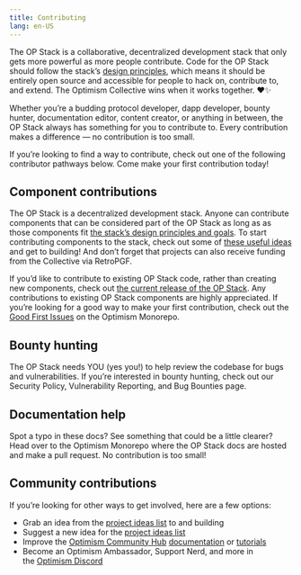 ```yaml
---
title: Contributing
lang: en-US
---
```


The OP Stack is a collaborative, decentralized development stack that only gets more powerful as more people contribute. Code for the OP Stack should follow the stack’s [design principles](./understand/design-principles.md), which means it should be entirely open source and accessible for people to hack on, contribute to, and extend. The Optimism Collective wins when it works together. ♥️✨

Whether you’re a budding protocol developer, dapp developer, bounty hunter, documentation editor, content creator, or anything in between, the OP Stack always has something for you to contribute to. Every contribution makes a difference — no contribution is too small.

If you’re looking to find a way to contribute, check out one of the following contributor pathways below. Come make your first contribution today!

## Component contributions

The OP Stack is a decentralized development stack. Anyone can contribute components that can be considered part of the OP Stack as long as as those components fit [the stack’s design principles and goals](./understand/design-principles.md). To start contributing components to the stack, check out some of [these useful ideas](https://github.com/ethereum-optimism/optimism-project-ideas) and get to building! And don’t forget that projects can also receive funding from the Collective via RetroPGF.

If you’d like to contribute to existing OP Stack code, rather than creating new components, check out [the current release of the OP Stack](./releases/README.md#current-release). Any contributions to existing OP Stack components are highly appreciated. If you’re looking for a good way to make your first contribution, check out the [Good First Issues](https://github.com/ethereum-optimism/optimism/contribute) on the Optimism Monorepo.

## Bounty hunting

The OP Stack needs YOU (yes you!) to help review the codebase for bugs and vulnerabilities. If you’re interested in bounty hunting, check out our Security Policy, Vulnerability Reporting, and Bug Bounties page.

## Documentation help

Spot a typo in these docs? See something that could be a little clearer? Head over to the Optimism Monorepo where the OP Stack docs are hosted and make a pull request. No contribution is too small! 

## Community contributions

If you’re looking for other ways to get involved, here are a few options:

- Grab an idea from the [project ideas list](https://github.com/ethereum-optimism/optimism-project-ideas) to and building
- Suggest a new idea for the [project ideas list](https://github.com/ethereum-optimism/optimism-project-ideas)
- Improve the [Optimism Community Hub](https://community.optimism.io/) [documentation](https://github.com/ethereum-optimism/community-hub) or [tutorials](https://github.com/ethereum-optimism/optimism-tutorial)
- Become an Optimism Ambassador, Support Nerd, and more in the [Optimism Discord](https://discord-gateway.optimism.io/)